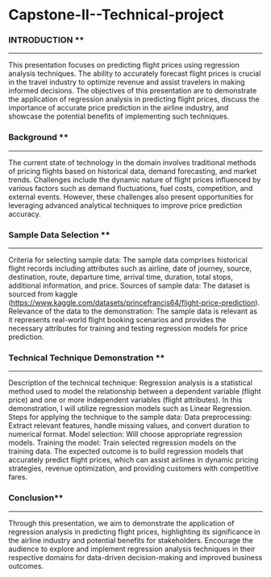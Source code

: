 # Capstone-II--Technical-project
### INTRODUCTION **
------------
This presentation focuses on predicting flight prices using regression analysis techniques.
The ability to accurately forecast flight prices is crucial in the travel industry to optimize revenue and assist travelers in making informed decisions.
The objectives of this presentation are to demonstrate the application of regression analysis in predicting flight prices, discuss the importance of accurate price prediction in the airline industry, and showcase the potential benefits of implementing such techniques.
### Background **
----------
The current state of technology in the domain involves traditional methods of pricing flights based on historical data, demand forecasting, and market trends.
Challenges include the dynamic nature of flight prices influenced by various factors such as demand fluctuations, fuel costs, competition, and external events. However, these challenges also present opportunities for leveraging advanced analytical techniques to improve price prediction accuracy.

### Sample Data Selection **
-----------
Criteria for selecting sample data: The sample data comprises historical flight records including attributes such as airline, date of journey, source, destination, route, departure time, arrival time, duration, total stops, additional information, and price.
Sources of sample data: The dataset is sourced from kaggle (https://www.kaggle.com/datasets/princefrancis64/flight-price-prediction).
Relevance of the data to the demonstration: The sample data is relevant as it represents real-world flight booking scenarios and provides the necessary attributes for training and testing regression models for price prediction.

### Technical Technique Demonstration **
-----------
Description of the technical technique: Regression analysis is a statistical method used to model the relationship between a dependent variable (flight price) and one or more independent variables (flight attributes). In this demonstration, I will utilize regression models such as Linear Regression.
Steps for applying the technique to the sample data:
Data preprocessing: Extract relevant features, handle missing values, and convert duration to numerical format.
Model selection: Will choose appropriate regression models.
Training the model: Train selected regression models on the training data.
The expected outcome is to build regression models that accurately predict flight prices, which can assist airlines in dynamic pricing strategies, revenue optimization, and providing customers with competitive fares.

### Conclusion** 
-------------
Through this presentation, we aim to demonstrate the application of regression analysis in predicting flight prices, highlighting its significance in the airline industry and potential benefits for stakeholders.
Encourage the audience to explore and implement regression analysis techniques in their respective domains for data-driven decision-making and improved business outcomes.
